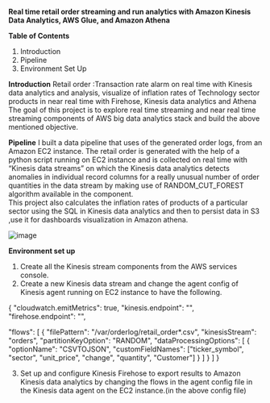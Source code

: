**Real time retail order streaming and run analytics with Amazon Kinesis Data Analytics, AWS Glue, and Amazon Athena**

**Table of Contents**
1.	Introduction
2.	Pipeline
3.	Environment Set Up


**Introduction**
Retail order :Transaction rate alarm on real time with Kinesis data analytics and analysis, visualize of inflation rates of Technology sector products in near real time with Firehose, Kinesis data analytics and Athena
The goal of this project is to explore real time streaming and near real time streaming components of AWS big data analytics stack and build the above mentioned objective.

**Pipeline**
I built a data pipeline that uses of the generated order logs, from an Amazon EC2 instance. The retail order is generated with the help of a python script running on EC2 instance and is collected on real time with “Kinesis data streams” on which the Kinesis data analytics detects anomalies in individual record columns for a really unusual number of order quantities in the data stream by making use of RANDOM_CUT_FOREST algorithm available in the component.  
This project also calculates the inflation rates of products of a particular sector using the SQL in Kinesis data analytics and then to persist data in S3 ,use it for dashboards visualization in Amazon athena.

![image](https://user-images.githubusercontent.com/101117981/157690162-70ac1004-003d-49ff-90a2-58de585e73ed.png)


**Environment set up**
1.	Create all the Kinesis stream components from the AWS services console.
2.	Create a new Kinesis data stream and change the agent config of Kinesis agent running on EC2 instance to have the following.

{
  "cloudwatch.emitMetrics": true,
  "kinesis.endpoint": "",
  "firehose.endpoint": "", 
  
  "flows": [
    {
      "filePattern": "/var/orderlog/retail_order*.csv",
      "kinesisStream": "orders",
      "partitionKeyOption": "RANDOM",
      "dataProcessingOptions": [
         {
            "optionName": "CSVTOJSON",
            "customFieldNames": ["ticker_symbol", "sector", "unit_price", "change", "quantity", "Customer"]
         }
      ]
    }
  ]
}

3.	Set up and configure Kinesis Firehose to export results to Amazon Kinesis data analytics by changing the flows in the agent config file in the Kinesis data agent on the EC2 instance.(in the above config file)

